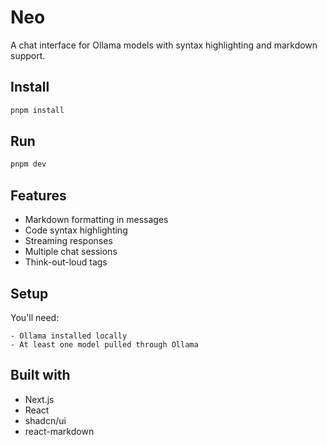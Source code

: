# Neo

A chat interface for Ollama models with syntax highlighting and markdown support.

## Install

```bash Copy
pnpm install
```

## Run

```bash Copy
pnpm dev
```

## Features

- Markdown formatting in messages
- Code syntax highlighting
- Streaming responses
- Multiple chat sessions
- Think-out-loud tags

## Setup

You'll need:

    - Ollama installed locally
    - At least one model pulled through Ollama

## Built with

- Next.js
- React
- shadcn/ui
- react-markdown
